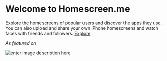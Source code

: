 Welcome to Homescreen.me
===================

Explore the homescreens of popular users and discover the apps they use.
You can also upload and share your own iPhone homescreens and watch faces with friends and followers.
[Explore](http://homescreen.me "Explore")

*As featured on* 

![enter image description here](http://homescreen.me/static/templates/homescreen-ui/assets/images/homepage/as-featured-in.png)
